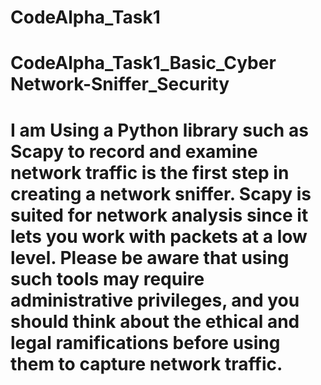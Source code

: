 # CodeAlpha_Task1
# CodeAlpha_Task1_Basic_Cyber Network-Sniffer_Security
# I am Using a Python library such as Scapy to record and examine network traffic is the first step in creating a network sniffer. Scapy is suited for network analysis since it lets you work with packets at a low level. Please be aware that using such tools may require administrative privileges, and you should think about the ethical and legal ramifications before using them to capture network traffic.
